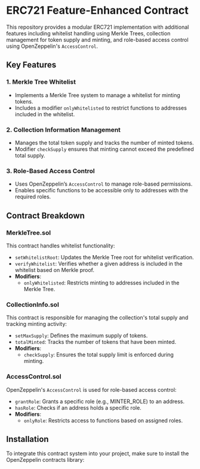 # ERC721 Feature-Enhanced Contract

This repository provides a modular ERC721 implementation with additional features including whitelist handling using Merkle Trees, collection management for token supply and minting, and role-based access control using OpenZeppelin's `AccessControl`.

## Key Features

### 1. **Merkle Tree Whitelist**

- Implements a Merkle Tree system to manage a whitelist for minting tokens.
- Includes a modifier `onlyWhitelisted` to restrict functions to addresses included in the whitelist.

### 2. **Collection Information Management**

- Manages the total token supply and tracks the number of minted tokens.
- Modifier `checkSupply` ensures that minting cannot exceed the predefined total supply.

### 3. **Role-Based Access Control**

- Uses OpenZeppelin’s `AccessControl` to manage role-based permissions.
- Enables specific functions to be accessible only to addresses with the required roles.

## Contract Breakdown

### **MerkleTree.sol**

This contract handles whitelist functionality:

- `setWhitelistRoot`: Updates the Merkle Tree root for whitelist verification.
- `verifyWhitelist`: Verifies whether a given address is included in the whitelist based on Merkle proof.
- **Modifiers**:
  - `onlyWhitelisted`: Restricts minting to addresses included in the Merkle Tree.

### **CollectionInfo.sol**

This contract is responsible for managing the collection's total supply and tracking minting activity:

- `setMaxSupply`: Defines the maximum supply of tokens.
- `totalMinted`: Tracks the number of tokens that have been minted.
- **Modifiers**:
  - `checkSupply`: Ensures the total supply limit is enforced during minting.

### **AccessControl.sol**

OpenZeppelin's `AccessControl` is used for role-based access control:

- `grantRole`: Grants a specific role (e.g., MINTER_ROLE) to an address.
- `hasRole`: Checks if an address holds a specific role.
- **Modifiers**:
  - `onlyRole`: Restricts access to functions based on assigned roles.

## Installation

To integrate this contract system into your project, make sure to install the OpenZeppelin contracts library:
